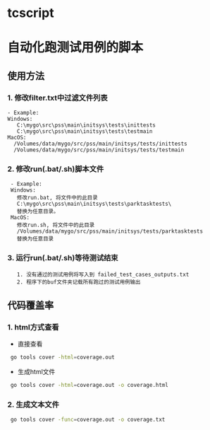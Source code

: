 # tcscript

#  自动化跑测试用例的脚本
## 使用方法

### 1. 修改filter.txt中过滤文件列表
 
 ```
 - Example:
 Windows:
    C:\mygo\src\pss\main\initsys\tests\inittests
    C:\mygo\src\pss\main\initsys\tests\testmain
 MacOS:
   /Volumes/data/mygo/src/pss/main/initsys/tests/inittests
   /Volumes/data/mygo/src/pss/main/initsys/tests/testmain
  ``` 
  
  ### 2.  修改run(.bat/.sh)脚本文件
  
 ````
  - Example:
  Windows:
    修改run.bat, 将文件中的此目录
    C:\mygo\src\pss\main\initsys\tests\parktasktests\
    替换为任意目录。
  MacOS:
    修改run.sh, 将文件中的此目录
    /Volumes/data/mygo/src/pss/main/initsys/tests/parktasktests
    替换为任意目录
 ````
 
 ### 3. 运行run(.bat/.sh)等待测试结束
 
 ````
    1. 没有通过的测试用例将写入到 failed_test_cases_outputs.txt
    2. 程序下的buf文件夹记载所有跑过的测试用例输出
 ````
 
 ## 代码覆盖率
  ### 1. html方式查看
  - 直接查看
  ```bash
   go tools cover -html=coverage.out 
  ```
- 生成html文件
 ```bash
  go tools cover -html=coverage.out -o coverage.html
 ```
### 2. 生成文本文件
  
```bash
 go tools cover -func=coverage.out -o coverage.txt
```
